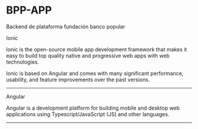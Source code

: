 # BPP-APP
Backend de plataforma fundación banco popular

Ionic

Ionic is the open-source mobile app development framework that makes it easy to build top quality native and progressive web apps with web technologies.

Ionic is based on Angular and comes with many significant performance, usability, and feature improvements over the past versions.

<hr>

Angular

Angular is a development platform for building mobile and desktop web applications using Typescript/JavaScript (JS) and other languages.

<hr>

